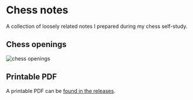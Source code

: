 # Chess notes
A collection of loosely related notes I prepared during my chess self-study.

## Chess openings
![chess openings](https://i.imgur.com/kJXmGNg.png)

## Printable PDF
A printable PDF can be [found in the releases](https://brianenos.com/the-neutral-grip/).
